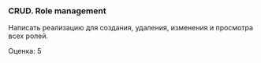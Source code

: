 ### CRUD. Role management

Написать реализацию для создания, удаления, изменения и просмотра всех ролей.

Оценка: 5

